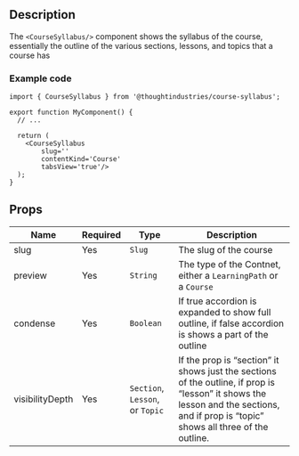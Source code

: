 # <CourseSyllabus/>

## Description
The `<CourseSyllabus/>` component shows the syllabus of the course, essentially the outline of the various sections, lessons, and topics that a course has

### Example code

```tsx
import { CourseSyllabus } from '@thoughtindustries/course-syllabus';

export function MyComponent() {
  // ...

  return (
    <CourseSyllabus
        slug=''
        contentKind='Course'
        tabsView='true'/>
  );
}
```

## Props

| Name               | Required | Type         | Description               |
| ------------------ | -------- | -----------  | ------------------------- |
| slug               | Yes      | `Slug`       | The slug of the course                  |
| preview            | Yes      | `String`     | The type of the Contnet, either a `LearningPath` or a `Course`      |
| condense           | Yes      | `Boolean`    | If true accordion is expanded to show full outline, if false accordion is shows a part of the outline    |
| visibilityDepth    | Yes      | `Section`, `Lesson`, or `Topic`    | If the prop is “section” it shows just the sections of the outline, if prop is “lesson” it shows the lesson and the sections, and if prop is “topic” shows all three of the outline.    |